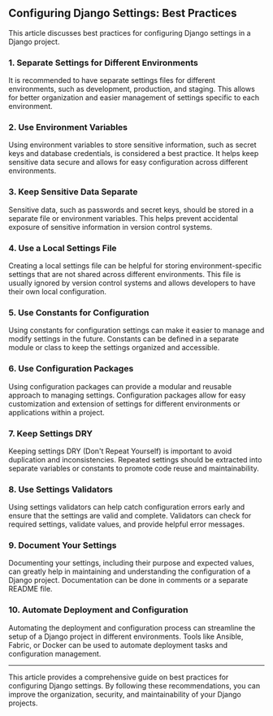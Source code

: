 ## Configuring Django Settings: Best Practices

This article discusses best practices for configuring Django settings in a Django project.

### 1. Separate Settings for Different Environments

It is recommended to have separate settings files for different environments, such as development, production, and staging. This allows for better organization and easier management of settings specific to each environment.

### 2. Use Environment Variables

Using environment variables to store sensitive information, such as secret keys and database credentials, is considered a best practice. It helps keep sensitive data secure and allows for easy configuration across different environments.

### 3. Keep Sensitive Data Separate

Sensitive data, such as passwords and secret keys, should be stored in a separate file or environment variables. This helps prevent accidental exposure of sensitive information in version control systems.

### 4. Use a Local Settings File

Creating a local settings file can be helpful for storing environment-specific settings that are not shared across different environments. This file is usually ignored by version control systems and allows developers to have their own local configuration.

### 5. Use Constants for Configuration

Using constants for configuration settings can make it easier to manage and modify settings in the future. Constants can be defined in a separate module or class to keep the settings organized and accessible.

### 6. Use Configuration Packages

Using configuration packages can provide a modular and reusable approach to managing settings. Configuration packages allow for easy customization and extension of settings for different environments or applications within a project.

### 7. Keep Settings DRY

Keeping settings DRY (Don't Repeat Yourself) is important to avoid duplication and inconsistencies. Repeated settings should be extracted into separate variables or constants to promote code reuse and maintainability.

### 8. Use Settings Validators

Using settings validators can help catch configuration errors early and ensure that the settings are valid and complete. Validators can check for required settings, validate values, and provide helpful error messages.

### 9. Document Your Settings

Documenting your settings, including their purpose and expected values, can greatly help in maintaining and understanding the configuration of a Django project. Documentation can be done in comments or a separate README file.

### 10. Automate Deployment and Configuration

Automating the deployment and configuration process can streamline the setup of a Django project in different environments. Tools like Ansible, Fabric, or Docker can be used to automate deployment tasks and configuration management.

---

This article provides a comprehensive guide on best practices for configuring Django settings. By following these recommendations, you can improve the organization, security, and maintainability of your Django projects.
